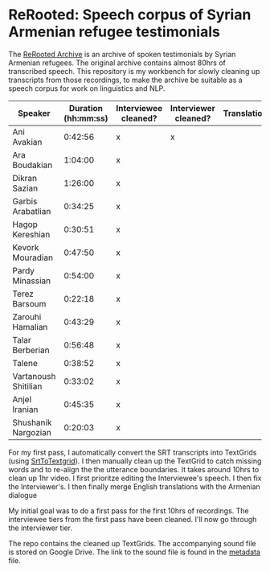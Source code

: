 # ReRooted: Speech corpus of Syrian Armenian refugee testimonials
 
 The [ReRooted Archive](https://www.rerooted.org/) is an archive of spoken testimonials by Syrian Armenian refugees. The original archive contains almost 80hrs of transcribed speech. This repository is my workbench for slowly cleaning up transcripts from those recordings, to make the archive be suitable as a speech corpus for work on linguistics and NLP. 

| Speaker              | Duration (hh:mm:ss) | Interviewee cleaned? | Interviewer cleaned? | Translation? | 
|----------------------|---------------------|----------------------|----------------------|----------------------|
| Ani Avakian          | 0:42:56             | x                    |    x                  |         |
| Ara Boudakian        | 1:04:00             | x                    |                       |        |
| Dikran Sazian        | 1:26:00             | x                    |                    |           |
| Garbis Arabatlian    | 0:34:25             | x                    |                   |            |
| Hagop Kereshian      | 0:30:51             | x                    |                   |            |
| Kevork Mouradian     | 0:47:50             | x                    |                   |            |
| Pardy Minassian      | 0:54:00             | x                    |                  |             |
| Terez Barsoum        | 0:22:18             | x                    |                   |            |
| Zarouhi Hamalian     | 0:43:29             | x                    |                   |            |
| Talar Berberian      | 0:56:48             | x                    |                   |            |
| Talene               | 0:38:52             | x                    |                    |           |
| Vartanoush Shitilian | 0:33:02             | x                    |                     |          |
| Anjel Iranian        | 0:45:35             | x                    |                      |         |
| Shushanik Nargozian        | 0:20:03             | x                    |                |               |



For my first pass, I automatically convert the SRT transcripts into TextGrids (using [SrtToTextgrid](https://github.com/rctatman/SrtToTextgrid)). I then manually clean up the TextGrid to catch missing words and to re-align the the utterance boundaries. It takes around 10hrs to clean up 1hr video. I first prioritze editing the Interviewee's speech. I then fix the Interviewer's. I then finally merge English translations with the Armenian dialogue

My initial goal was to do a first pass for the first 10hrs of recordings. The interviewee tiers from the first pass have been cleaned. I'll now go through the interviewer tier.

The repo contains the cleaned up TextGrids. The accompanying sound file is stored on Google Drive. The link to the sound file is found in the [metadata](/metadata.tsv) file.

